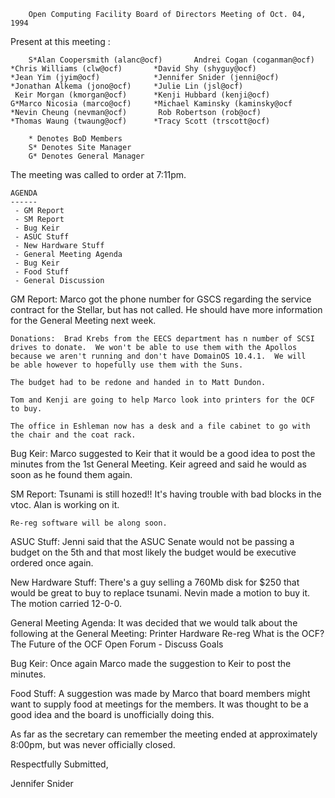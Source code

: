         Open Computing Facility Board of Directors Meeting of Oct. 04, 1994

Present at this meeting :

        S*Alan Coopersmith (alanc@ocf)		 Andrei Cogan (coganman@ocf)
	*Chris Williams (clw@ocf)		*David Shy (shyguy@ocf)
	*Jean Yim (jyim@ocf)			*Jennifer Snider (jenni@ocf)
	*Jonathan Alkema (jono@ocf)		*Julie Lin (jsl@ocf)
	 Keir Morgan (kmorgan@ocf)		*Kenji Hubbard (kenji@ocf)
	G*Marco Nicosia (marco@ocf)		*Michael Kaminsky (kaminsky@ocf
	*Nevin Cheung (nevman@ocf)		 Rob Robertson (rob@ocf)
	*Thomas Waung (twaung@ocf)		*Tracy Scott (trscott@ocf)

        * Denotes BoD Members
        S* Denotes Site Manager
        G* Denotes General Manager

The meeting was called to order at 7:11pm.

	AGENDA
	------
	 - GM Report
	 - SM Report
	 - Bug Keir
	 - ASUC Stuff
	 - New Hardware Stuff
	 - General Meeting Agenda
	 - Bug Keir
	 - Food Stuff
	 - General Discussion

GM Report:
	Marco got the phone number for GSCS regarding the service contract for
	the Stellar, but has not called.  He should have more information for
	the General Meeting next week.

	Donations:  Brad Krebs from the EECS department has n number of SCSI
	drives to donate.  We won't be able to use them with the Apollos 
	because we aren't running and don't have DomainOS 10.4.1.  We will
	be able however to hopefully use them with the Suns.

	The budget had to be redone and handed in to Matt Dundon.

	Tom and Kenji are going to help Marco look into printers for the OCF
	to buy.

	The office in Eshleman now has a desk and a file cabinet to go with 
	the chair and the coat rack.

Bug Keir:
	Marco suggested to Keir that it would be a good idea to post the 
	minutes from the 1st General Meeting.  Keir agreed and said he would
	as soon as he found them again.

SM Report:
	Tsunami is still hozed!!  It's having trouble with bad blocks in the 
	vtoc.  Alan is working on it.

	Re-reg software will be along soon.

ASUC Stuff:
	Jenni said that the ASUC Senate would not be passing a budget on the 
	5th and that most likely the budget would be executive ordered once
	again.  

New Hardware Stuff:
	There's a guy selling a 760Mb disk for $250 that would be great to
	buy to replace tsunami.  Nevin made a motion to buy it.  The motion
	carried 12-0-0.

General Meeting Agenda:
	It was decided that we would talk about the following at the General
	Meeting:
		Printer
		Hardware
		Re-reg
		What is the OCF?
		The Future of the OCF
		Open Forum - Discuss Goals

Bug Keir:
	Once again Marco made the suggestion to Keir to post the minutes.

Food Stuff:
	A suggestion was made by Marco that board members might want to supply
	food at meetings for the members.  It was thought to be a good idea
	and the board is unofficially doing this.

As far as the secretary can remember the meeting ended at approximately 8:00pm,
but was never officially closed.

Respectfully Submitted,

Jennifer Snider
